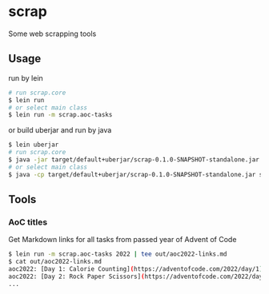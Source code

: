 # scrap
Some web scrapping tools

## Usage
run by lein
```sh
# run scrap.core
$ lein run
# or select main class
$ lein run -m scrap.aoc-tasks
```
or build uberjar and run by java
```sh
$ lein uberjar
# run scrap.core
$ java -jar target/default+uberjar/scrap-0.1.0-SNAPSHOT-standalone.jar
# or select main class
$ java -cp target/default+uberjar/scrap-0.1.0-SNAPSHOT-standalone.jar scrap.aoc_tasks
```

## Tools
### AoC titles
Get Markdown links for all tasks from passed year of Advent of Code
```sh
$ lein run -m scrap.aoc-tasks 2022 | tee out/aoc2022-links.md
$ cat out/aoc2022-links.md
aoc2022: [Day 1: Calorie Counting](https://adventofcode.com/2022/day/1)
aoc2022: [Day 2: Rock Paper Scissors](https://adventofcode.com/2022/day/2)
...
```
